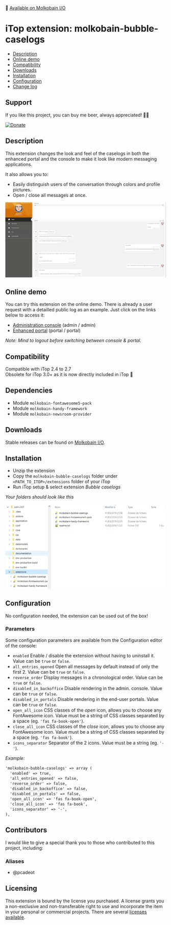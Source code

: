 👋 [Available on Molkobain I/O](https://www.molkobain.com/product/bubble-caselogs/)

# iTop extension: molkobain-bubble-caselogs
* [Description](#description)
* [Online demo](#online-demo)
* [Compatibility](#compatibility)
* [Downloads](#downloads)
* [Installation](#installation)
* [Configuration](#configuration)
* [Change log](CHANGELOG.md)

## Support
If you like this project, you can buy me beer, always appreciated! 🍻😁

[![Donate](https://img.shields.io/static/v1?label=Donate&message=Molkobain%20I/O&color=green&style=flat&logo=paypal)](https://www.paypal.com/cgi-bin/webscr?cmd=_s-xclick&hosted_button_id=BZR88J33D4RG6&source=url)

## Description
This extension changes the look and feel of the caselogs in both the enhanced portal and the console to make it look like modern messaging applications.

It also allows you to:
* Easily distinguish users of the conversation through colors and profile pictures.
* Open / close all messages at once.

![Description decoration](docs/mbc-portal-example-01.png)

## Online demo
You can try this extension on the online demo. There is already a user request with a detailled public log as an example. Just click on the links below to access it:
* [Administration console](http://mbc.itop.molkobain.com/pages/UI.php?operation=details&class=UserRequest&id=2&auth_user=admin&auth_pwd=admin) (admin / admin)
* [Enhanced portal](http://mbc.itop.molkobain.com/pages/exec.php/manage/ongoing-tickets-for-portal-user?exec_module=itop-portal-base&exec_page=index.php&portal_id=itop-portal&auth_user=portal&auth_pwd=portal) (portal / portal)

*Note: Mind to logout before switching between console & portal.*

## Compatibility
Compatible with iTop 2.4 to 2.7\
Obsolete for iTop 3.0+ as it is now directly included in iTop 🙌

## Dependencies
* Module `molkobain-fontawesome5-pack`
* Module `molkobain-handy-framework`
* Module `molkobain-newsroom-provider`

## Downloads
Stable releases can be found on [Molkobain I/O](https://www.molkobain.com/product/bubble-caselogs/).

## Installation
* Unzip the extension
* Copy the ``molkobain-bubble-caselogs`` folder under ``<PATH_TO_ITOP>/extensions`` folder of your iTop
* Run iTop setup & select extension *Bubble caselogs*

*Your folders should look like this*

![Extensions folder](docs/mbc-install.png)

## Configuration
No configuration needed, the extension can be used out of the box!

### Parameters
Some configuration parameters are available from the Configuration editor of the console:
* ``enabled`` Enable / disable the extension without having to uninstall it. Value can be ``true`` or ``false``.
* ``all_entries_opened`` Open all messages by default instead of only the first 2. Value can be ``true`` or ``false``.
* ``reverse_order`` Display messages in a chronological order. Value can be ``true`` or ``false``.
* ``disabled_in_backoffice`` Disable rendering in the admin. console. Value can be `true` or `false`.
* ``disabled_in_portals`` Disable rendering in the end-user portals. Value can be `true` or `false`.
* ``open_all_icon`` CSS classes of the *open* icon, allows you to choose any FontAwesome icon. Value must be a string of CSS classes separated by a space (eg. ``'fas fa-book-open'``).
* ``close_all_icon`` CSS classes of the *close* icon, allows you to choose any FontAwesome icon. Value must be a string of CSS classes separated by a space (eg. ``'fas fa-book'``).
* ``icons_separator`` Separator of the 2 icons. Value must be a string (eg. ``'-'``).

*Example:*
```
'molkobain-bubble-caselogs' => array (
  'enabled' => true,
  'all_entries_opened' => false,
  'reverse_order' => false,
  'disabled_in_backoffice' => false,
  'disabled_in_portals' => false,
  'open_all_icon' => 'fas fa-book-open',
  'close_all_icon' => 'fas fa-book',
  'icons_separator' => '-',
),
```

## Contributors
I would like to give a special thank you to those who contributed to this project, including:

### Aliases
- @pcadeot

## Licensing
This extension is bound by the license you purchased. A license grants you a non-exclusive and non-transferable right to use and incorporate the item in your personal or commercial projects. There are several [licenses available](https://www.molkobain.com/usage-licenses/).
